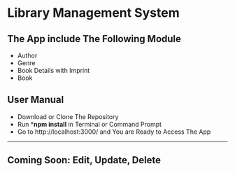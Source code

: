 # Library Management System

## The App include The Following Module
- Author
- Genre
- Book Details with Imprint
- Book

## User Manual

- Download or Clone The Repository
- Run ***npm install** in Terminal or Command Prompt
- Go to http://localhost:3000/ and You are Ready to Access The App

---------------------------------------------
Coming Soon: Edit, Update, Delete
---------------------------------------------
